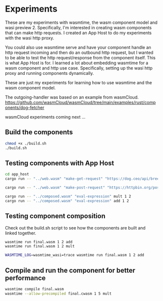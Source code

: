 # Experiments

These are my experiments with wasmtime, the wasm component model and wasi preview 2.
Specifically, I'm interested in creating wasm components that can make http requests.
I created an App Host to do my experiments with the wasi http proxy.

You could also use wasmtime serve and have your component handle an http request incoming and then do an outbound http request, but I wanted to be able to test the http request/response from the component itself.  This is what App Host is for.  I learned a lot about embedding wasmtime for a wasm component and http use case. Specifically, setting up the wasi http proxy and running components dynamically.

These are just my experiments for learning how to use wasmtime and the wasm component model.

The outgoing-handler was based on an example from wasmCloud. https://github.com/wasmCloud/wasmCloud/tree/main/examples/rust/components/dog-fetcher

wasmCloud experiments coming next ...

## Build the components
```bash
chmod +x ./build.sh
./build.sh
```

## Testing components with App Host
```bash
cd app_host
cargo run -- "../web.wasm" "make-get-request" "https://dog.ceo/api/breeds/image/random"

cargo run -- "../web.wasm" "make-post-request" "https://httpbin.org/post" "{\"test_key\":\"test_value\", \"test_key2\":\"test_value2\"}"

cargo run -- "../composed.wasm" "eval-expression" mult 1 2
cargo run -- "../composed.wasm" "eval-expression" add 1 2
```

## Testing component composition
Check out the build.sh script to see how the components are built and linked together.
```bash
wasmtime run final.wasm 1 2 add
wasmtime run final.wasm 1 2 mult

WASMTIME_LOG=wasmtime_wasi=trace wasmtime run final.wasm 1 2 add
```

## Compile and run the component for better performance
```bash
wasmtime compile final.wasm
wasmtime --allow-precompiled final.cwasm 1 5 mult
```



